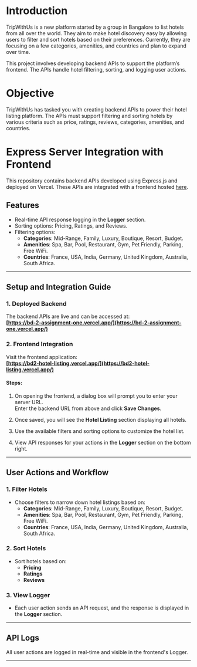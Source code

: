 # Introduction

TripWithUs is a new platform started by a group in Bangalore to list hotels from all over the world. They aim to make hotel discovery easy by allowing users to filter and sort hotels based on their preferences. Currently, they are focusing on a few categories, amenities, and countries and plan to expand over time.

This project involves developing backend APIs to support the platform’s frontend. The APIs handle hotel filtering, sorting, and logging user actions.

# Objective

TripWithUs has tasked you with creating backend APIs to power their hotel listing platform. The APIs must support filtering and sorting hotels by various criteria such as price, ratings, reviews, categories, amenities, and countries.

# Express Server Integration with Frontend

This repository contains backend APIs developed using Express.js and deployed on Vercel. These APIs are integrated with a frontend hosted [here](https://bd2-hotel-listing.vercel.app/).

## Features

- Real-time API response logging in the **Logger** section.
- Sorting options: Pricing, Ratings, and Reviews.
- Filtering options:
  - **Categories**: Mid-Range, Family, Luxury, Boutique, Resort, Budget.
  - **Amenities**: Spa, Bar, Pool, Restaurant, Gym, Pet Friendly, Parking, Free WiFi.
  - **Countries**: France, USA, India, Germany, United Kingdom, Australia, South Africa.

---

## Setup and Integration Guide

### 1. **Deployed Backend**
The backend APIs are live and can be accessed at:  
**[https://bd-2-assignment-one.vercel.app/](https://bd-2-assignment-one.vercel.app/)**

### 2. **Frontend Integration**
Visit the frontend application:  
**[https://bd2-hotel-listing.vercel.app/](https://bd2-hotel-listing.vercel.app/)**  

#### Steps:
1. On opening the frontend, a dialog box will prompt you to enter your server URL.  
   Enter the backend URL from above and click **Save Changes**.

2. Once saved, you will see the **Hotel Listing** section displaying all hotels.

3. Use the available filters and sorting options to customize the hotel list.

4. View API responses for your actions in the **Logger** section on the bottom right.

---

## User Actions and Workflow

### 1. Filter Hotels
- Choose filters to narrow down hotel listings based on:
  - **Categories**: Mid-Range, Family, Luxury, Boutique, Resort, Budget.
  - **Amenities**: Spa, Bar, Pool, Restaurant, Gym, Pet Friendly, Parking, Free WiFi.
  - **Countries**: France, USA, India, Germany, United Kingdom, Australia, South Africa.

### 2. Sort Hotels
- Sort hotels based on:
  - **Pricing**
  - **Ratings**
  - **Reviews**

### 3. View Logger
- Each user action sends an API request, and the response is displayed in the **Logger** section.

---

## API Logs
All user actions are logged in real-time and visible in the frontend's Logger.

---
